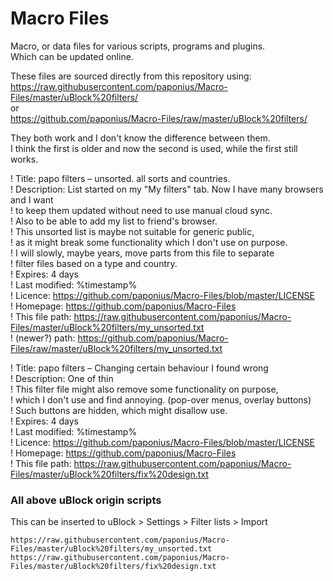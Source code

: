 # Macro Files    
Macro, or data files for various scripts, programs and plugins.  
Which can be updated online.

These files are sourced directly from this repository using:  
https://raw.githubusercontent.com/paponius/Macro-Files/master/uBlock%20filters/<FILENAME>  
or  
https://github.com/paponius/Macro-Files/raw/master/uBlock%20filters/<FILENAME>  

They both work and I don't know the difference between them.  
I think the first is older and now the second is used, while the first still works.

  
! Title: papo filters – unsorted. all sorts and countries.    
! Description: List started on my "My filters" tab. Now I have many browsers and I want  
!              to keep them updated without need to use manual cloud sync.  
!              Also to be able to add my list to friend's browser.  
!              This unsorted list is maybe not suitable for generic public,  
!              as it might break some functionality which I don't use on purpose.  
!              I will slowly, maybe years, move parts from this file to separate  
!              filter files based on a type and country.  
! Expires: 4 days  
! Last modified: %timestamp%  
! Licence: https://github.com/paponius/Macro-Files/blob/master/LICENSE  
! Homepage: https://github.com/paponius/Macro-Files  
! This file path: https://raw.githubusercontent.com/paponius/Macro-Files/master/uBlock%20filters/my_unsorted.txt  
! (newer?) path: https://github.com/paponius/Macro-Files/raw/master/uBlock%20filters/my_unsorted.txt  
  
   
! Title: papo filters – Changing certain behaviour I found wrong  
! Description: One of thin  
!              This filter file might also remove some functionality on purpose,  
!              which I don't use and find annoying. (pop-over menus, overlay buttons)  
!              Such buttons are hidden, which might disallow use.  
! Expires: 4 days  
! Last modified: %timestamp%  
! Licence: https://github.com/paponius/Macro-Files/blob/master/LICENSE  
! Homepage: https://github.com/paponius/Macro-Files  
! This file path: https://raw.githubusercontent.com/paponius/Macro-Files/master/uBlock%20filters/fix%20design.txt  


### All above uBlock origin scripts
This can be inserted to uBlock > Settings > Filter lists > Import  

    https://raw.githubusercontent.com/paponius/Macro-Files/master/uBlock%20filters/my_unsorted.txt
    https://raw.githubusercontent.com/paponius/Macro-Files/master/uBlock%20filters/fix%20design.txt

